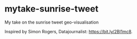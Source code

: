 # mytake-sunrise-tweet
My take on the sunrise tweet geo-visualisation

Inspired by Simon Rogers, Datajournalist: https://bit.ly/2BI1mc8.
